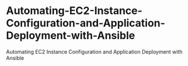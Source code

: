 # Automating-EC2-Instance-Configuration-and-Application-Deployment-with-Ansible
Automating EC2 Instance Configuration and Application Deployment with Ansible
